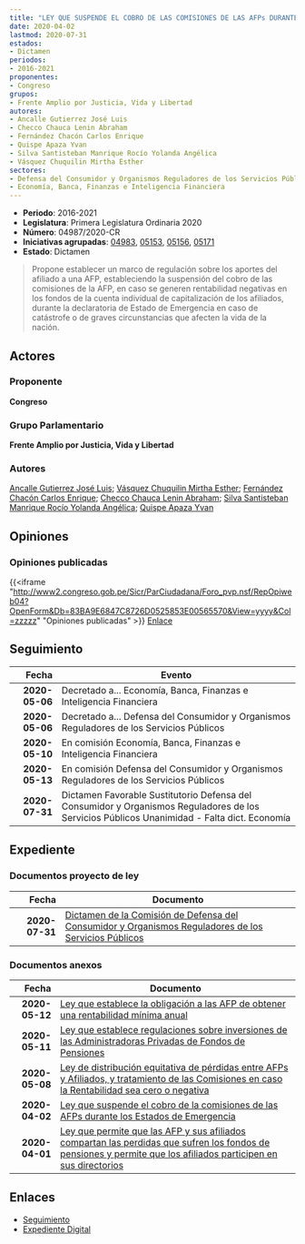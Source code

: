 ```yaml
---
title: "LEY QUE SUSPENDE EL COBRO DE LAS COMISIONES DE LAS AFPs DURANTE LOS ESTADOS DE EMERGENCIA"
date: 2020-04-02
lastmod: 2020-07-31
estados:
- Dictamen
periodos:
- 2016-2021
proponentes:
- Congreso
grupos:
- Frente Amplio por Justicia, Vida y Libertad
autores:
- Ancalle Gutierrez José Luis
- Checco Chauca Lenin Abraham
- Fernández Chacón Carlos Enrique
- Quispe Apaza Yvan
- Silva Santisteban Manrique Rocío Yolanda Angélica
- Vásquez Chuquilin Mirtha Esther
sectores:
- Defensa del Consumidor y Organismos Reguladores de los Servicios Públicos
- Economía, Banca, Finanzas e Inteligencia Financiera
---
```

- **Periodo**: 2016-2021
- **Legislatura**: Primera Legislatura Ordinaria 2020
- **Número**: 04987/2020-CR
- **Iniciativas agrupadas**: [04983](../../04900/04983), [05153](../../05100/05153), [05156](../../05100/05156), [05171](../../05100/05171)
- **Estado**: Dictamen

> Propone establecer un marco de regulación sobre los aportes del afiliado a una AFP, estableciendo la suspensión del cobro de las comisiones de la AFP, en caso se generen rentabilidad negativas en los fondos de la cuenta individual de capitalización de los afiliados, durante la declaratoria de Estado de Emergencia en caso de catástrofe o de graves circunstancias que afecten la vida de la nación.


## Actores

### Proponente

**Congreso**

### Grupo Parlamentario

**Frente Amplio por Justicia, Vida y Libertad**

### Autores

[Ancalle Gutierrez José Luis](mailto:mailto:jancalle@congreso.gob.pe); [Vásquez Chuquilin Mirtha Esther](mailto:mailto:mvasquezch@congreso.gob.pe); [Fernández Chacón Carlos Enrique](mailto:mailto:cfernandezch@congreso.gob.pe); [Checco Chauca Lenin Abraham](mailto:mailto:lchecco@congreso.gob.pe); [Silva Santisteban Manrique Rocío Yolanda Angélica](mailto:mailto:rsilvas@congreso.gob.pe); [Quispe Apaza Yvan](mailto:mailto:mquispes@congreso.gob.pe)

## Opiniones

### Opiniones publicadas

{{<iframe "http://www2.congreso.gob.pe/Sicr/ParCiudadana/Foro_pvp.nsf/RepOpiweb04?OpenForm&Db=83BA9E6847C8726D0525853E00565570&View=yyyy&Col=zzzzz" "Opiniones publicadas" >}}
[Enlace](http://www2.congreso.gob.pe/Sicr/ParCiudadana/Foro_pvp.nsf/RepOpiweb04?OpenForm&Db=83BA9E6847C8726D0525853E00565570&View=yyyy&Col=zzzzz)


## Seguimiento

| Fecha | Evento |
|------:|--------|
| **2020-05-06** | Decretado a... Economía, Banca, Finanzas e Inteligencia Financiera |
| **2020-05-06** | Decretado a... Defensa del Consumidor y Organismos Reguladores de los Servicios Públicos |
| **2020-05-10** | En comisión Economía, Banca, Finanzas e Inteligencia Financiera |
| **2020-05-13** | En comisión Defensa del Consumidor y Organismos Reguladores de los Servicios Públicos |
| **2020-07-31** | Dictamen Favorable Sustitutorio Defensa del Consumidor y Organismos Reguladores de los Servicios Públicos Unanimidad - Falta dict. Economía |

## Expediente

### Documentos proyecto de ley

| Fecha | Documento |
|------:|-----------|
| **2020-07-31** | [Dictamen de la Comisión de Defensa del Consumidor y Organismos Reguladores de los Servicios Públicos](http://www.leyes.congreso.gob.pe/Documentos/2016_2021/Dictamenes/Proyectos_de_Ley/04983DC06MAY20200731.pdf) |

### Documentos anexos

| Fecha | Documento |
|------:|-----------|
| **2020-05-12** | [Ley que establece la obligación a las AFP de obtener una rentabilidad mínima anual](http://www.leyes.congreso.gob.pe/Documentos/2016_2021/Proyectos_de_Ley_y_de_Resoluciones_Legislativas/PL05171_20200512.pdf) |
| **2020-05-11** | [Ley que establece regulaciones sobre inversiones de las Administradoras Privadas de Fondos de Pensiones](http://www.leyes.congreso.gob.pe/Documentos/2016_2021/Proyectos_de_Ley_y_de_Resoluciones_Legislativas/PL05156_20200511.pdf) |
| **2020-05-08** | [Ley de distribución equitativa de pérdidas entre AFPs y Afiliados, y tratamiento de las Comisiones en caso la Rentabilidad sea cero o negativa](http://www.leyes.congreso.gob.pe/Documentos/2016_2021/Proyectos_de_Ley_y_de_Resoluciones_Legislativas/PL05153_20200508.pdf) |
| **2020-04-02** | [Ley que suspende el cobro de la comisiones de las AFPs durante los Estados de Emergencia](http://www.leyes.congreso.gob.pe/Documentos/2016_2021/Proyectos_de_Ley_y_de_Resoluciones_Legislativas/PL04987_20200402.pdf) |
| **2020-04-01** | [Ley que permite que las AFP y sus afiliados compartan las perdidas que sufren los fondos de pensiones y permite que los afiliados participen en sus directorios](http://www.leyes.congreso.gob.pe/Documentos/2016_2021/Proyectos_de_Ley_y_de_Resoluciones_Legislativas/PL04983_20200401..pdf) |

## Enlaces

- [Seguimiento](http://www2.congreso.gob.pe/Sicr/TraDocEstProc/CLProLey2016.nsf/f7fff46988ca05b1052578e100829cc7/9f54ce26428f3a060525853e005e3fb1?OpenDocument)
- [Expediente Digital](http://www2.congreso.gob.pe/Sicr/TraDocEstProc/Expvirt_2011.nsf/visbusqptramdoc1621/04987?opendocument)

